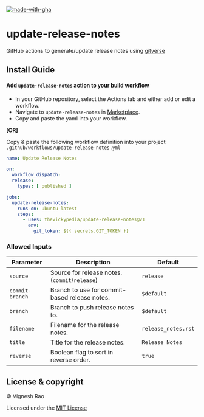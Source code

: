 [![made-with-gha](https://img.shields.io/badge/Made%20with-Github_Actions-black?style=for-the-badge&logo=GitHub)][marketplace]

# update-release-notes

GitHub actions to generate/update release notes using [gitverse]

## Install Guide

#### Add `update-release-notes` action to your build workflow

- In your GitHub repository, select the Actions tab and either add or edit a workflow.
- Navigate to `update-release-notes` in [Marketplace][marketplace].
- Copy and paste the yaml into your workflow.

**[OR]**

Copy & paste the following workflow definition into your project `.github/workflows/update-release-notes.yml`

```yaml
name: Update Release Notes

on:
  workflow_dispatch:
  release:
    types: [ published ]

jobs:
  update-release-notes:
    runs-on: ubuntu-latest
    steps:
      - uses: thevickypedia/update-release-notes@v1
        env:
          git_token: ${{ secrets.GIT_TOKEN }}
```

### Allowed Inputs

| Parameter       | Description                                    | Default             |
|-----------------|------------------------------------------------|---------------------|
| `source`        | Source for release notes. (`commit`/`release`) | `release`           |
| `commit-branch` | Branch to use for commit-based release notes.  | `$default`          |
| `branch`        | Branch to push release notes to.               | `$default`          |
| `filename`      | Filename for the release notes.                | `release_notes.rst` |
| `title`         | Title for the release notes.                   | `Release Notes`     |
| `reverse`       | Boolean flag to sort in reverse order.         | `true`              |

## License & copyright

&copy; Vignesh Rao

Licensed under the [MIT License][license]

[license]: https://github.com/thevickypedia/update-release-notes/blob/main/LICENSE

[gitverse]: https://github.com/thevickypedia/gitverse

[marketplace]: https://github.com/marketplace/actions/update-release-notes
